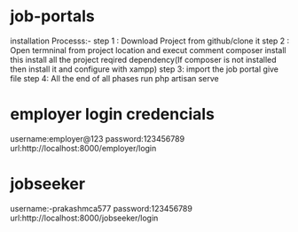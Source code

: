 # job-portals

installation Processs:-
step 1 : Download Project from github/clone it
step 2 : Open termninal from project location and execut comment composer install this install all the project reqired dependency(If composer is not installed then install it and configure with xampp)
step 3: import the job portal give file
step 4: All the end of all phases run php artisan serve 

# employer login credencials 
username:employer@123
password:123456789
url:http://localhost:8000/employer/login

# jobseeker
username:-prakashmca577
password:123456789
url:http://localhost:8000/jobseeker/login
